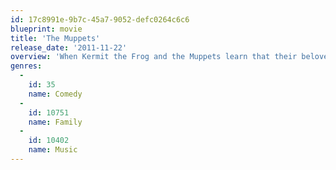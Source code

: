 ```yaml
---
id: 17c8991e-9b7c-45a7-9052-defc0264c6c6
blueprint: movie
title: 'The Muppets'
release_date: '2011-11-22'
overview: 'When Kermit the Frog and the Muppets learn that their beloved theater is slated for demolition, a sympathetic human, Gary, and his puppet roommate, Walter, swoop in to help the gang put on a show and raise the $10 million they need to save the day.'
genres:
  -
    id: 35
    name: Comedy
  -
    id: 10751
    name: Family
  -
    id: 10402
    name: Music
---
```

